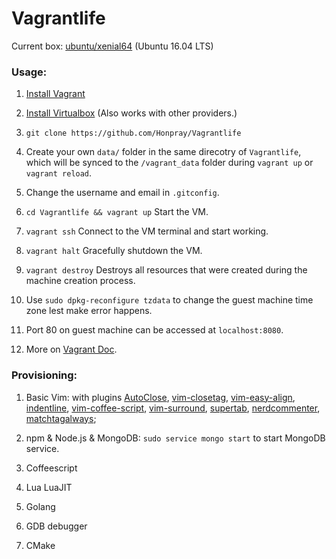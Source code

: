 # Vagrantlife


Current box: [ubuntu/xenial64](https://app.vagrantup.com/ubuntu/boxes/xenial64) (Ubuntu 16.04 LTS)

### Usage:

1. [Install Vagrant](https://www.vagrantup.com/downloads.html)

1. [Install Virtualbox](https://www.virtualbox.org/wiki/Downloads) (Also works with other providers.)

1. `git clone https://github.com/Honpray/Vagrantlife`

1. Create your own `data/` folder in the same direcotry of `Vagrantlife`, which will be synced to the `/vagrant_data` folder during `vagrant up` or `vagrant reload`.

1. Change the username and email in `.gitconfig`.

1. `cd Vagrantlife && vagrant up` Start the VM.

1. `vagrant ssh` Connect to the VM terminal and start working.

1. `vagrant halt` Gracefully shutdown the VM.

1. `vagrant destroy` Destroys all resources that were created during the machine creation process.

1. Use `sudo dpkg-reconfigure tzdata` to change the guest machine time zone lest make error happens.

1. Port 80 on guest machine can be accessed at `localhost:8080`.

1. More on [Vagrant Doc](https://www.vagrantup.com/docs/index.html).

### Provisioning:

1. Basic Vim:
  with plugins
 [AutoClose](https://github.com/townk/vim-autoclose), [vim-closetag](https://github.com/alvan/vim-closetag), [vim-easy-align](https://github.com/junegunn/vim-easy-align), [indentline](https://github.com/yggdroot/indentline), [vim-coffee-script](https://github.com/kchmck/vim-coffee-script), [vim-surround](https://github.com/anyakichi/vim-surround
), [supertab](https://github.com/ervandew/supertab), [nerdcommenter](https://github.com/ddollar/nerdcommenter
), [matchtagalways](https://github.com/valloric/matchtagalways
);

1. npm & Node.js & MongoDB:
`sudo service mongo start` to start MongoDB service.

1. Coffeescript

1. Lua LuaJIT

1. Golang

1. GDB debugger

1. CMake
